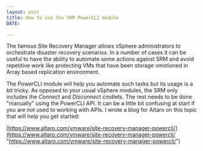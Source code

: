 ```yaml
---
layout: post
title: How to use the SRM PowerCLI module
DATE: 

---
```

The famous Site Recovery Manager allows vSphere administrators to orchestrate disaster recovery scenarios. In a number of cases it can be useful to have the ability to automate some actions against SRM and avoid repetitive work like protecting VMs that have been storage vmotioned in Array based replication environment.

The PowerCLI module will help you automate such tasks but its usage is a bit tricky. As opposed to your usual vSphere modules, the SRM only includes the _Connect_ and _Disconnect_ cmdlets. The rest needs to be done "manually" using the PowerCLI API. It can be a little bit confusing at start if you are not used to working with APIs. I wrote a blog for Altaro on this topic that will help you get started:

[https://www.altaro.com/vmware/site-recovery-manager-powercli/](https://www.altaro.com/vmware/site-recovery-manager-powercli/ "https://www.altaro.com/vmware/site-recovery-manager-powercli/")